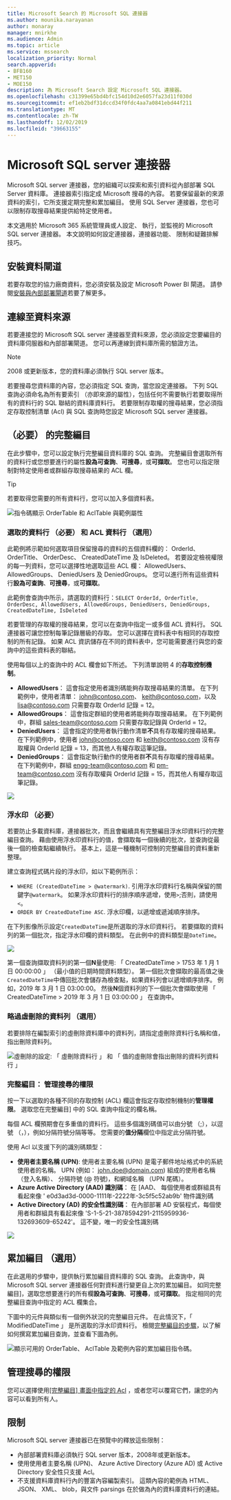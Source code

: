 ```yaml
---
title: Microsoft Search 的 Microsoft SQL 連接器
ms.author: mounika.narayanan
author: monaray
manager: mnirkhe
ms.audience: Admin
ms.topic: article
ms.service: mssearch
localization_priority: Normal
search.appverid:
- BFB160
- MET150
- MOE150
description: 為 Microsoft Search 設定 Microsoft SQL 連接器。
ms.openlocfilehash: c31399e65bd4bfc154d10d2e6057fa23d11f030d
ms.sourcegitcommit: ef1eb2bdf31dccd34f0fdc4aa7a0841ebd44f211
ms.translationtype: MT
ms.contentlocale: zh-TW
ms.lasthandoff: 12/02/2019
ms.locfileid: "39663155"
---
```

# <a name="microsoft-sql-server-connector"></a>Microsoft SQL server 連接器

Microsoft SQL server 連接器，您的組織可以探索和索引資料從內部部署 SQL Server 資料庫。 連接器索引指定成 Microsoft 搜尋的內容。 若要保留最新的來源資料的索引，它所支援定期完整和累加編目。 使用 SQL Server 連接器，您也可以限制存取搜尋結果提供給特定使用者。

本文適用於 Microsoft 365 系統管理員或人設定、 執行，並監視的 Microsoft SQL server 連接器。 本文說明如何設定連接器，連接器功能、 限制和疑難排解技巧。

## <a name="install-a-data-gateway"></a>安裝資料閘道
若要存取您的協力廠商資料，您必須安裝及設定 Microsoft Power BI 閘道。 請參閱[安裝與內部部署閘道](https://docs.microsoft.com/data-integration/gateway/service-gateway-install)若要了解更多。  

## <a name="connect-to-a-data-source"></a>連線至資料來源
若要連接您的 Microsoft SQL server 連接器至資料來源，您必須設定您要編目的資料庫伺服器和內部部署閘道。 您可以再連線到資料庫所需的驗證方法。

> [!NOTE]
> 2008 或更新版本，您的資料庫必須執行 SQL server 版本。

若要搜尋您資料庫的內容，您必須指定 SQL 查詢，當您設定連接器。 下列 SQL 查詢必須命名為所有要索引 （亦即來源的屬性），包括任何不需要執行若要取得所有的資料行的 SQL 聯結的資料庫資料行。 若要限制存取權的搜尋結果，您必須指定存取控制清單 (Acl) 與 SQL 查詢時您設定 Microsoft SQL server 連接器。

## <a name="full-crawl-required"></a>（必要） 的完整編目
在此步驟中，您可以設定執行完整編目資料庫的 SQL 查詢。 完整編目會選取所有的資料行或您想要進行的屬性**設為可查詢**、**可搜尋**，或**可擷取**。 您也可以指定限制對特定使用者或群組存取搜尋結果的 ACL 欄。

> [!Tip]
> 若要取得您需要的所有資料行，您可以加入多個資料表。

![指令碼顯示 OrderTable 和 AclTable 與範例屬性](media/MSSQL-fullcrawl.png)

### <a name="select-data-columns-required-and-acl-columns-optional"></a>選取的資料行 （必要） 和 ACL 資料行 （選用）
此範例將示範如何選取項目保留搜尋的資料的五個資料欄的： OrderId、 OrderTitle、 OrderDesc、 CreatedDateTime 及 IsDeleted。 若要設定檢視權限的每一列資料，您可以選擇性地選取這些 ACL 欄： AllowedUsers、 AllowedGroups、 DeniedUsers 及 DeniedGroups。 您可以進行所有這些資料行**設為可查詢**、**可搜尋**，或**可擷取**。

此範例會查詢中所示，請選取的資料行：`SELECT OrderId, OrderTitle, OrderDesc, AllowedUsers, AllowedGroups, DeniedUsers, DeniedGroups, CreatedDateTime, IsDeleted`
 
若要管理的存取權的搜尋結果，您可以在查詢中指定一或多個 ACL 資料行。 SQL 連接器可讓您控制每筆記錄層級的存取。 您可以選擇在資料表中有相同的存取控制的所有記錄。 如果 ACL 資訊儲存在不同的資料表中，您可能需要進行與您的查詢中的這些資料表的聯結。

使用每個以上的查詢中的 ACL 欄會如下所述。 下列清單說明 4 的**存取控制機制**。 
* **AllowedUsers**： 這會指定使用者識別碼能夠存取搜尋結果的清單。 在下列範例中，使用者清單： john@contoso.com、 keith@contoso.com，以及 lisa@contoso.com 只需要存取 OrderId 記錄 = 12。 
* **AllowedGroups**： 這會指定群組的使用者將能夠存取搜尋結果。 在下列範例中，群組 sales-team@contoso.com 只需要存取記錄與 OrderId = 12。
* **DeniedUsers**： 這會指定的使用者執行動作清單**不**具有存取權的搜尋結果。 在下列範例中，使用者 john@contoso.com 和 keith@contoso.com 沒有存取權與 OrderId 記錄 = 13，而其他人有權存取這筆記錄。 
* **DeniedGroups**： 這會指定執行動作的使用者群**不**具有存取權的搜尋結果。 在下列範例中，群組 engg-team@contoso.com 和 pm-team@contoso.com 沒有存取權與 OrderId 記錄 = 15，而其他人有權存取這筆記錄。  

![](media/MSSQL-ACL1.png)

### <a name="watermark-required"></a>浮水印 （必要）
若要防止多載資料庫，連接器批次，而且會繼續具有完整編目浮水印資料行的完整編目查詢。 藉由使用浮水印資料行的值，會擷取每一個後續的批次，並查詢從最後一個的檢查點繼續執行。 基本上，這是一種機制可控制的完整編目的資料重新整理。

建立查詢程式碼片段的浮水印，如以下範例所示：
* `WHERE (CreatedDateTime > @watermark)`. 引用浮水印資料行名稱與保留的關鍵字`@watermark`。 如果浮水印資料行的排序順序遞增，使用`>`;否則，請使用`<`。
* `ORDER BY CreatedDateTime ASC`. 浮水印欄，以遞增或遞減順序排序。

在下列影像所示設定`CreatedDateTime`是所選取的浮水印資料行。 若要擷取的資料列的第一個批次，指定浮水印欄的資料類型。 在此例中的資料類型是`DateTime`。

![](media/MSSQL-watermark.png)

第一個查詢擷取資料列的第一個**N**量使用: 「 CreatedDateTime > 1753 年 1 月 1 日 00:00:00 」 （最小值的日期時間資料類型）。 第一個批次會擷取的最高值之後`CreatedDateTime`中傳回批次會儲存為檢查點，如果資料列會以遞增順序排序。 例如，2019 年 3 月 1 日 03:00:00。 然後**N**個資料列的下一個批次會擷取使用 「 CreatedDateTime > 2019 年 3 月 1 日 03:00:00 」 在查詢中。

### <a name="skipping-soft-deleted-rows-optional"></a>略過虛刪除的資料列 （選用）
若要排除在編製索引的虛刪除資料庫中的資料列，請指定虛刪除資料行名稱和值，指出刪除資料列。

![虛刪除的設定: 「 虛刪除資料行 」 和 「 值的虛刪除會指出刪除的資料列資料行 」](media/MSSQL-softdelete.png)

### <a name="full-crawl-manage-search-permissions"></a>完整編目： 管理搜尋的權限
按一下以選取的各種不同的存取控制 (ACL) 欄這會指定存取控制機制的**管理權限**。 選取您在完整編目] 中的 SQL 查詢中指定的欄名稱。 

每個 ACL 欄預期會在多重值的資料行。 這些多個識別碼值可以由分號 （;），以逗號 （，），例如分隔符號分隔等等。 您需要的**值分隔**欄位中指定此分隔符號。
 
使用 Acl 以支援下列的識別碼類型： 
* **使用者主要名稱 (UPN)**: 使用者主要名稱 (UPN) 是電子郵件地址格式中的系統使用者的名稱。 UPN (例如： john.doe@domain.com) 組成的使用者名稱 （登入名稱）、 分隔符號 (@ 符號)，和網域名稱 （UPN 尾碼）。 
* **Azure Active Directory (AAD) 識別碼**： 在 [AAD、 每個使用者或群組具有看起來像 ' e0d3ad3d-0000-1111年-2222年-3c5f5c52ab9b' 物件識別碼 
* **Active Directory (AD) 的安全性識別碼**： 在內部部署 AD 安裝程式，每個使用者和群組具有看起來像 'S-1-5-21-3878594291-2115959936-132693609-65242'。 這不變，唯一的安全性識別碼

![](media/MSSQL-ACL2.png)

## <a name="incremental-crawl-optional"></a>累加編目 （選用）
在此選用的步驟中，提供執行累加編目資料庫的 SQL 查詢。 此查詢中，與 Microsoft SQL server 連接器任何對資料進行變更自上次的累加編目。 如同完整編目]，選取您想要進行的所有欄**設為可查詢**、**可搜尋**，或**可擷取**。 指定相同的完整編目查詢中指定的 ACL 欄集合。

下圖中的元件與類似有一個例外狀況的完整編目元件。 在此情況下，「 ModifiedDateTime 」 是所選取的浮水印資料行。 檢閱[完整編目的步驟](#full-crawl-required)，以了解如何撰寫累加編目查詢，並查看下圖為例。

![顯示可用的 OrderTable、 AclTable 及範例內容的累加編目指令碼。](media/MSSQL-incrcrawl.png)

## <a name="manage-search-permissions"></a>管理搜尋的權限 
您可以選擇使用[[完整編目] 畫面中指定的 Acl](#full-crawl-manage-search-permissions) ，或者您可以覆寫它們，讓您的內容可以看到所有人。

## <a name="limitations"></a>限制
Microsoft SQL server 連接器已在預覽中的釋放這些限制：
* 內部部署資料庫必須執行 SQL server 版本，2008年或更新版本。
* 使用使用者主要名稱 (UPN)、 Azure Active Directory (Azure AD) 或 Active Directory 安全性只支援 Acl。 
* 不支援資料庫資料行內的豐富內容編製索引。 這類內容的範例為 HTML、 JSON、 XML、 blob，與文件 parsings 在於做為內的資料庫資料行的連結。